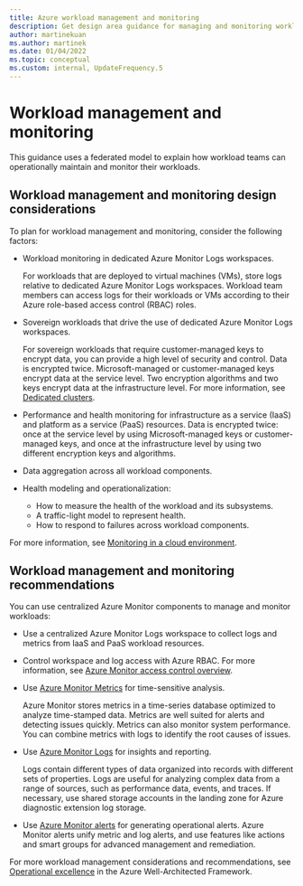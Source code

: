 ```yaml
---
title: Azure workload management and monitoring
description: Get design area guidance for managing and monitoring workloads in an Azure landing zone.
author: martinekuan
ms.author: martinek
ms.date: 01/04/2022
ms.topic: conceptual
ms.custom: internal, UpdateFrequency.5
---
```


# Workload management and monitoring

This guidance uses a federated model to explain how workload teams can operationally maintain and monitor their workloads.

## Workload management and monitoring design considerations

To plan for workload management and monitoring, consider the following factors:

- Workload monitoring in dedicated Azure Monitor Logs workspaces.

  For workloads that are deployed to virtual machines (VMs), store logs relative to dedicated Azure Monitor Logs workspaces. Workload team members can access logs for their workloads or VMs according to their Azure role-based access control (RBAC) roles.

- Sovereign workloads that drive the use of dedicated Azure Monitor Logs workspaces.

  For sovereign workloads that require customer-managed keys to encrypt data, you can provide a high level of security and control. Data is encrypted twice. Microsoft-managed or customer-managed keys encrypt data at the service level. Two encryption algorithms and two keys encrypt data at the infrastructure level. For more information, see [Dedicated clusters](/azure/azure-monitor/logs/logs-dedicated-clusters).

- Performance and health monitoring for infrastructure as a service (IaaS) and platform as a service (PaaS) resources. Data is encrypted twice: once at the service level by using Microsoft-managed keys or customer-managed keys, and once at the infrastructure level by using two different encryption keys and algorithms.

- Data aggregation across all workload components.

- Health modeling and operationalization:

  - How to measure the health of the workload and its subsystems.
  - A traffic-light model to represent health.
  - How to respond to failures across workload components.

For more information, see [Monitoring in a cloud environment](../../../manage/monitor/monitoring.md).

## Workload management and monitoring recommendations

You can use centralized Azure Monitor components to manage and monitor workloads:

- Use a centralized Azure Monitor Logs workspace to collect logs and metrics from IaaS and PaaS workload resources.

- Control workspace and log access with Azure RBAC. For more information, see [Azure Monitor access control overview](/azure/azure-monitor/platform/design-logs-deployment#access-control-overview).

- Use [Azure Monitor Metrics](/azure/azure-monitor/platform/data-platform-metrics) for time-sensitive analysis.

  Azure Monitor stores metrics in a time-series database optimized to analyze time-stamped data. Metrics are well suited for alerts and detecting issues quickly. Metrics can also monitor system performance. You can combine metrics with logs to identify the root causes of issues.

- Use [Azure Monitor Logs](/azure/azure-monitor/platform/data-platform-logs) for insights and reporting.

  Logs contain different types of data organized into records with different sets of properties. Logs are useful for analyzing complex data from a range of sources, such as performance data, events, and traces. If necessary, use shared storage accounts in the landing zone for Azure diagnostic extension log storage.

- Use [Azure Monitor alerts](/azure/azure-monitor/platform/alerts-overview) for generating operational alerts. Azure Monitor alerts unify metric and log alerts, and use features like actions and smart groups for advanced management and remediation.

For more workload management considerations and recommendations, see [Operational excellence](/azure/architecture/framework/#operational-excellence) in the Azure Well-Architected Framework.

